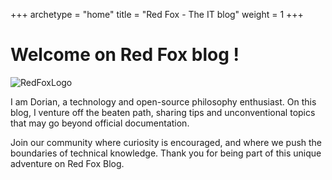 +++
archetype = "home"
title = "Red Fox - The IT blog"
weight = 1
+++

# Welcome on Red Fox blog ! 
![RedFoxLogo](/redfoxlogo.jpeg)


I am Dorian, a technology and open-source philosophy enthusiast. On this blog, I venture off the beaten path, sharing tips and unconventional topics that may go beyond official documentation.

Join our community where curiosity is encouraged, and where we push the boundaries of technical knowledge. Thank you for being part of this unique adventure on Red Fox Blog.